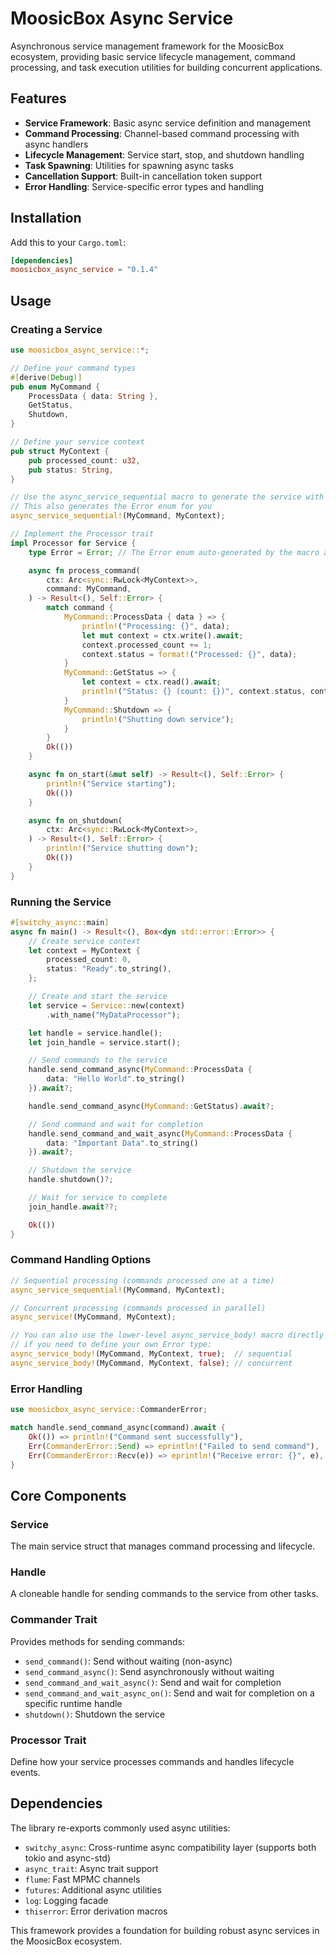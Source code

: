 # MoosicBox Async Service

Asynchronous service management framework for the MoosicBox ecosystem, providing basic service lifecycle management, command processing, and task execution utilities for building concurrent applications.

## Features

- **Service Framework**: Basic async service definition and management
- **Command Processing**: Channel-based command processing with async handlers
- **Lifecycle Management**: Service start, stop, and shutdown handling
- **Task Spawning**: Utilities for spawning async tasks
- **Cancellation Support**: Built-in cancellation token support
- **Error Handling**: Service-specific error types and handling

## Installation

Add this to your `Cargo.toml`:

```toml
[dependencies]
moosicbox_async_service = "0.1.4"
```

## Usage

### Creating a Service

```rust
use moosicbox_async_service::*;

// Define your command types
#[derive(Debug)]
pub enum MyCommand {
    ProcessData { data: String },
    GetStatus,
    Shutdown,
}

// Define your service context
pub struct MyContext {
    pub processed_count: u32,
    pub status: String,
}

// Use the async_service_sequential macro to generate the service with sequential processing
// This also generates the Error enum for you
async_service_sequential!(MyCommand, MyContext);

// Implement the Processor trait
impl Processor for Service {
    type Error = Error; // The Error enum auto-generated by the macro above

    async fn process_command(
        ctx: Arc<sync::RwLock<MyContext>>,
        command: MyCommand,
    ) -> Result<(), Self::Error> {
        match command {
            MyCommand::ProcessData { data } => {
                println!("Processing: {}", data);
                let mut context = ctx.write().await;
                context.processed_count += 1;
                context.status = format!("Processed: {}", data);
            }
            MyCommand::GetStatus => {
                let context = ctx.read().await;
                println!("Status: {} (count: {})", context.status, context.processed_count);
            }
            MyCommand::Shutdown => {
                println!("Shutting down service");
            }
        }
        Ok(())
    }

    async fn on_start(&mut self) -> Result<(), Self::Error> {
        println!("Service starting");
        Ok(())
    }

    async fn on_shutdown(
        ctx: Arc<sync::RwLock<MyContext>>,
    ) -> Result<(), Self::Error> {
        println!("Service shutting down");
        Ok(())
    }
}
```

### Running the Service

```rust
#[switchy_async::main]
async fn main() -> Result<(), Box<dyn std::error::Error>> {
    // Create service context
    let context = MyContext {
        processed_count: 0,
        status: "Ready".to_string(),
    };

    // Create and start the service
    let service = Service::new(context)
        .with_name("MyDataProcessor");

    let handle = service.handle();
    let join_handle = service.start();

    // Send commands to the service
    handle.send_command_async(MyCommand::ProcessData {
        data: "Hello World".to_string()
    }).await?;

    handle.send_command_async(MyCommand::GetStatus).await?;

    // Send command and wait for completion
    handle.send_command_and_wait_async(MyCommand::ProcessData {
        data: "Important Data".to_string()
    }).await?;

    // Shutdown the service
    handle.shutdown()?;

    // Wait for service to complete
    join_handle.await??;

    Ok(())
}
```

### Command Handling Options

```rust
// Sequential processing (commands processed one at a time)
async_service_sequential!(MyCommand, MyContext);

// Concurrent processing (commands processed in parallel)
async_service!(MyCommand, MyContext);

// You can also use the lower-level async_service_body! macro directly
// if you need to define your own Error type:
async_service_body!(MyCommand, MyContext, true);  // sequential
async_service_body!(MyCommand, MyContext, false); // concurrent
```

### Error Handling

```rust
use moosicbox_async_service::CommanderError;

match handle.send_command_async(command).await {
    Ok(()) => println!("Command sent successfully"),
    Err(CommanderError::Send) => eprintln!("Failed to send command"),
    Err(CommanderError::Recv(e)) => eprintln!("Receive error: {}", e),
}
```

## Core Components

### Service

The main service struct that manages command processing and lifecycle.

### Handle

A cloneable handle for sending commands to the service from other tasks.

### Commander Trait

Provides methods for sending commands:

- `send_command()`: Send without waiting (non-async)
- `send_command_async()`: Send asynchronously without waiting
- `send_command_and_wait_async()`: Send and wait for completion
- `send_command_and_wait_async_on()`: Send and wait for completion on a specific runtime handle
- `shutdown()`: Shutdown the service

### Processor Trait

Define how your service processes commands and handles lifecycle events.

## Dependencies

The library re-exports commonly used async utilities:

- `switchy_async`: Cross-runtime async compatibility layer (supports both tokio and async-std)
- `async_trait`: Async trait support
- `flume`: Fast MPMC channels
- `futures`: Additional async utilities
- `log`: Logging facade
- `thiserror`: Error derivation macros

This framework provides a foundation for building robust async services in the MoosicBox ecosystem.
